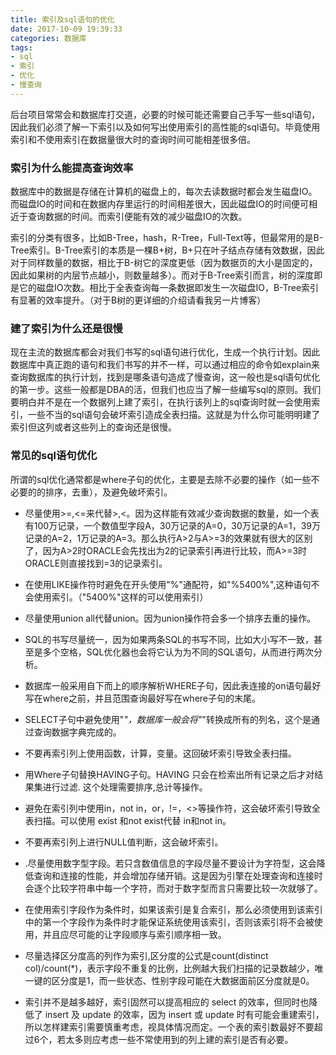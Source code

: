 ```yaml
---
title: 索引及sql语句的优化
date: 2017-10-09 19:39:33
categories: 数据库
tags:
- sql
- 索引
- 优化
- 慢查询
---
```


后台项目常常会和数据库打交道，必要的时候可能还需要自己手写一些sql语句，因此我们必须了解一下索引以及如何写出使用索引的高性能的sql语句。毕竟使用索引和不使用索引在数据量很大时的查询时间可能相差很多倍。

### 索引为什么能提高查询效率

数据库中的数据是存储在计算机的磁盘上的，每次去读数据时都会发生磁盘IO。而磁盘IO的时间和在数据内存里运行的时间相差很大，因此磁盘IO的时间便可相近于查询数据的时间。而索引便能有效的减少磁盘IO的次数。

索引的分类有很多，比如B-Tree，hash，R-Tree，Full-Text等，但最常用的是B-Tree索引。B-Tree索引的本质是一棵B+树，B+只在叶子结点存储有效数据，因此对于同样数量的数据，相比于B-树它的深度更低（因为数据页的大小是固定的，因此如果树的内层节点越小，则数量越多）。而对于B-Tree索引而言，树的深度即是它的磁盘IO次数。相比于全表查询每一条数据即发生一次磁盘IO，B-Tree索引有显著的效率提升。（对于B树的更详细的介绍请看我另一片博客）

### 建了索引为什么还是很慢

现在主流的数据库都会对我们书写的sql语句进行优化，生成一个执行计划。因此数据库中真正跑的语句和我们书写的并不一样，可以通过相应的命令如explain来查询数据库的执行计划，找到是哪条语句造成了慢查询，这一般也是sql语句优化的第一步。这些一般都是DBA的活，但我们也应当了解一些编写sql的原则。我们要明白并不是在一个数据列上建了索引，在执行该列上的sql查询时就一会使用索引，一些不当的sql语句会破坏索引造成全表扫描。这就是为什么你可能明明建了索引但这列或者这些列上的查询还是很慢。

### 常见的sql语句优化

所谓的sql优化通常都是where子句的优化，主要是去除不必要的操作（如一些不必要的的排序，去重），及避免破坏索引。

- 尽量使用>=,<=来代替>,<。因为这样能有效减少查询数据的数量，如一个表有100万记录，一个数值型字段A，30万记录的A=0，30万记录的A=1，39万记录的A=2，1万记录的A=3。那么执行A>2与A>=3的效果就有很大的区别了，因为A>2时ORACLE会先找出为2的记录索引再进行比较，而A>=3时ORACLE则直接找到=3的记录索引。

- 在使用LIKE操作符时避免在开头使用"%"通配符，如"%5400%",这种语句不会使用索引。（"5400%"这样的可以使用索引）

- 尽量使用union all代替union。因为union操作符会多一个排序去重的操作。

- SQL的书写尽量统一，因为如果两条SQL的书写不同，比如大小写不一致，甚至是多个空格，SQL优化器也会将它认为为不同的SQL语句，从而进行两次分析。

- 数据库一般采用自下而上的顺序解析WHERE子句，因此表连接的on语句最好写在where之前，并且范围查询最好写在where子句的末尾。

- SELECT子句中避免使用"*"，数据库一般会将"*"转换成所有的列名，这个是通过查询数据字典完成的。

- 不要再索引列上使用函数，计算，变量。这回破坏索引导致全表扫描。

- 用Where子句替换HAVING子句。HAVING 只会在检索出所有记录之后才对结果集进行过滤. 这个处理需要排序,总计等操作。

- 避免在索引列中使用in，not in，or，!=，<>等操作符，这会破坏索引导致全表扫描。可以使用 exist 和not exist代替 in和not in。

- 不要再索引列上进行NULL值判断，这会破坏索引。

- .尽量使用数字型字段。若只含数值信息的字段尽量不要设计为字符型，这会降低查询和连接的性能，并会增加存储开销。这是因为引擎在处理查询和连接时会逐个比较字符串中每一个字符，而对于数字型而言只需要比较一次就够了。

- 在使用索引字段作为条件时，如果该索引是复合索引，那么必须使用到该索引中的第一个字段作为条件时才能保证系统使用该索引，否则该索引将不会被使用，并且应尽可能的让字段顺序与索引顺序相一致。

- 尽量选择区分度高的列作为索引,区分度的公式是count(distinct col)/count(*)，表示字段不重复的比例，比例越大我们扫描的记录数越少，唯一键的区分度是1，而一些状态、性别字段可能在大数据面前区分度就是0。

- 索引并不是越多越好，索引固然可以提高相应的 select 的效率，但同时也降低了 insert 及 update 的效率，因为 insert 或 update 时有可能会重建索引，所以怎样建索引需要慎重考虑，视具体情况而定。一个表的索引数最好不要超过6个，若太多则应考虑一些不常使用到的列上建的索引是否有必要。
